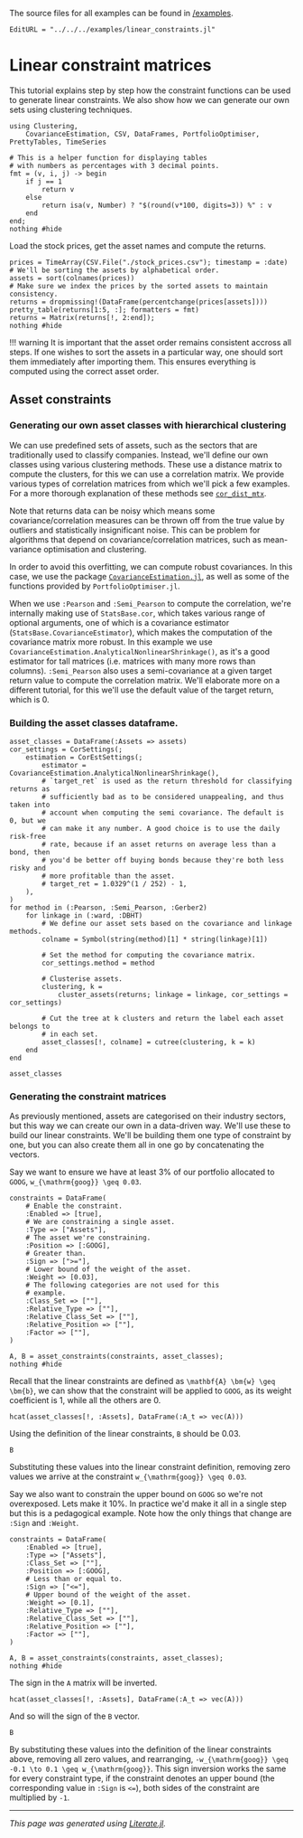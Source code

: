 The source files for all examples can be found in [/examples](https://github.com/dcelisgarza/PortfolioOptimiser.jl/tree/main/examples/).
```@meta
EditURL = "../../../examples/linear_constraints.jl"
```

# Linear constraint matrices

This tutorial explains step by step how the constraint functions can be used to generate linear constraints. We also show how we can generate our own sets using clustering techniques.

````@example linear_constraints
using Clustering,
    CovarianceEstimation, CSV, DataFrames, PortfolioOptimiser, PrettyTables, TimeSeries

# This is a helper function for displaying tables
# with numbers as percentages with 3 decimal points.
fmt = (v, i, j) -> begin
    if j == 1
        return v
    else
        return isa(v, Number) ? "$(round(v*100, digits=3)) %" : v
    end
end;
nothing #hide
````

Load the stock prices, get the asset names and compute the returns.

````@example linear_constraints
prices = TimeArray(CSV.File("./stock_prices.csv"); timestamp = :date)
# We'll be sorting the assets by alphabetical order.
assets = sort(colnames(prices))
# Make sure we index the prices by the sorted assets to maintain consistency.
returns = dropmissing!(DataFrame(percentchange(prices[assets])))
pretty_table(returns[1:5, :]; formatters = fmt)
returns = Matrix(returns[!, 2:end]);
nothing #hide
````

!!! warning
    It is important that the asset order remains consistent accross all steps. If one wishes to sort the assets in a particular way, one should sort them immediately after importing them. This ensures everything is computed using the correct asset order.

## Asset constraints

### Generating our own asset classes with hierarchical clustering

We can use predefined sets of assets, such as the sectors that are traditionally used to classify companies. Instead, we'll define our own classes using various clustering methods. These use a distance matrix to compute the clusters, for this we can use a correlation matrix. We provide various types of correlation matrices from which we'll pick a few examples. For a more thorough explanation of these methods see [`cor_dist_mtx`](@ref).

Note that returns data can be noisy which means some covariance/correlation measures can be thrown off from the true value by outliers and statistically insignificant noise. This can be problem for algorithms that depend on covariance/correlation matrices, such as mean-variance optimisation and clustering.

In order to avoid this overfitting, we can compute robust covariances. In this case, we use the package [`CovarianceEstimation.jl`](https://github.com/mateuszbaran/CovarianceEstimation.jl), as well as some of the functions provided by `PortfolioOptimiser.jl`.

When we use `:Pearson` and `:Semi_Pearson` to compute the correlation, we're internally making use of `StatsBase.cor`, which takes various range of optional arguments, one of which is a covariance estimator (`StatsBase.CovarianceEstimator`), which makes the computation of the covariance matrix more robust. In this example we use `CovarianceEstimation.AnalyticalNonlinearShrinkage()`, as it's a good estimator for tall matrices (i.e. matrices with many more rows than columns). `:Semi_Pearson` also uses a semi-covariance at a given target return value to compute the correlation matrix. We'll elaborate more on a different tutorial, for this we'll use the default value of the target return, which is 0.

### Building the asset classes dataframe.

````@example linear_constraints
asset_classes = DataFrame(:Assets => assets)
cor_settings = CorSettings(;
    estimation = CorEstSettings(;
        estimator = CovarianceEstimation.AnalyticalNonlinearShrinkage(),
        # `target_ret` is used as the return threshold for classifying returns as
        # sufficiently bad as to be considered unappealing, and thus taken into
        # account when computing the semi covariance. The default is 0, but we
        # can make it any number. A good choice is to use the daily risk-free
        # rate, because if an asset returns on average less than a bond, then
        # you'd be better off buying bonds because they're both less risky and
        # more profitable than the asset.
        # target_ret = 1.0329^(1 / 252) - 1,
    ),
)
for method in (:Pearson, :Semi_Pearson, :Gerber2)
    for linkage in (:ward, :DBHT)
        # We define our asset sets based on the covariance and linkage methods.
        colname = Symbol(string(method)[1] * string(linkage)[1])

        # Set the method for computing the covariance matrix.
        cor_settings.method = method

        # Clusterise assets.
        clustering, k =
            cluster_assets(returns; linkage = linkage, cor_settings = cor_settings)

        # Cut the tree at k clusters and return the label each asset belongs to
        # in each set.
        asset_classes[!, colname] = cutree(clustering, k = k)
    end
end

asset_classes
````

### Generating the constraint matrices

As previously mentioned, assets are categorised on their industry sectors, but this way we can create our own in a data-driven way. We'll use these to build our linear constraints. We'll be building them one type of constraint by one, but you can also create them all in one go by concatenating the vectors.

Say we want to ensure we have at least 3% of our portfolio allocated to `GOOG`, ``w_{\mathrm{goog}} \geq 0.03``.

````@example linear_constraints
constraints = DataFrame(
    # Enable the constraint.
    :Enabled => [true],
    # We are constraining a single asset.
    :Type => ["Assets"],
    # The asset we're constraining.
    :Position => [:GOOG],
    # Greater than.
    :Sign => [">="],
    # Lower bound of the weight of the asset.
    :Weight => [0.03],
    # The following categories are not used for this
    # example.
    :Class_Set => [""],
    :Relative_Type => [""],
    :Relative_Class_Set => [""],
    :Relative_Position => [""],
    :Factor => [""],
)

A, B = asset_constraints(constraints, asset_classes);
nothing #hide
````

Recall that the linear constraints are defined as ``\mathbf{A} \bm{w} \geq \bm{b}``, we can show that the constraint will be applied to `GOOG`, as its weight coefficient is 1, while all the others are 0.

````@example linear_constraints
hcat(asset_classes[!, :Assets], DataFrame(:A_t => vec(A)))
````

Using the definition of the linear constraints, `B` should be 0.03.

````@example linear_constraints
B
````

Substituting these values into the linear constraint definition, removing zero values we arrive at the constraint ``w_{\mathrm{goog}} \geq 0.03``.

Say we also want to constrain the upper bound on `GOOG` so we're not overexposed. Lets make it 10%. In practice we'd make it all in a single step but this is a pedagogical example. Note how the only things that change are `:Sign` and `:Weight`.

````@example linear_constraints
constraints = DataFrame(
    :Enabled => [true],
    :Type => ["Assets"],
    :Class_Set => [""],
    :Position => [:GOOG],
    # Less than or equal to.
    :Sign => ["<="],
    # Upper bound of the weight of the asset.
    :Weight => [0.1],
    :Relative_Type => [""],
    :Relative_Class_Set => [""],
    :Relative_Position => [""],
    :Factor => [""],
)

A, B = asset_constraints(constraints, asset_classes);
nothing #hide
````

The sign in the `A` matrix will be inverted.

````@example linear_constraints
hcat(asset_classes[!, :Assets], DataFrame(:A_t => vec(A)))
````

And so will the sign of the `B` vector.

````@example linear_constraints
B
````

By substituting these values into the definition of the linear constraints above, removing all zero values, and rearranging, ``-w_{\mathrm{goog}} \geq -0.1 \to 0.1 \geq w_{\mathrm{goog}}``. This sign inversion works the same for every constraint type, if the constraint denotes an upper bound (the corresponding value in `:Sign` is `<=`), both sides of the constraint are multiplied by `-1`.

---

*This page was generated using [Literate.jl](https://github.com/fredrikekre/Literate.jl).*


